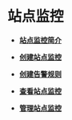 # 站点监控<a name="ZH-CN_TOPIC_0135532772"></a>

-   **[站点监控简介](站点监控简介.md)**  

-   **[创建站点监控](创建站点监控.md)**  

-   **[创建告警规则](创建告警规则-1.md)**  

-   **[查看站点监控](查看站点监控.md)**  

-   **[管理站点监控](管理站点监控.md)**  


